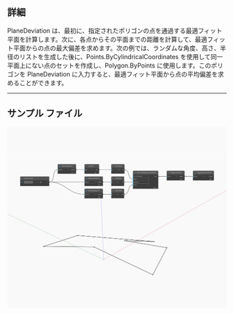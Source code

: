 ## 詳細
PlaneDeviation は、最初に、指定されたポリゴンの点を通過する最適フィット平面を計算します。次に、各点からその平面までの距離を計算して、最適フィット平面からの点の最大偏差を求めます。次の例では、ランダムな角度、高さ、半径のリストを生成した後に、Points.ByCylindricalCoordinates を使用して同一平面上にない点のセットを作成し、Polygon.ByPoints に使用します。このポリゴンを PlaneDeviation に入力すると、最適フィット平面から点の平均偏差を求めることができます。
___
## サンプル ファイル

![PlaneDeviation](./Autodesk.DesignScript.Geometry.Polygon.PlaneDeviation_img.jpg)

